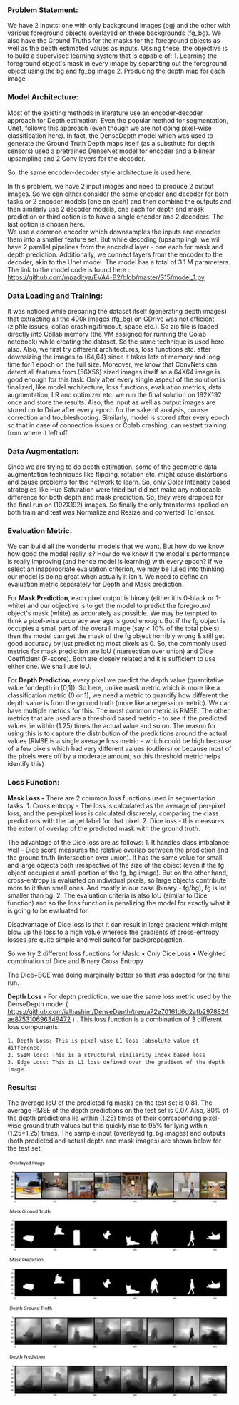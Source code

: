 ### Problem Statement:
We have 2 inputs: one with only background images (bg) and the other with various foreground objects overlayed on these backgrounds (fg_bg). We also have the Ground Truths for the masks for the foreground objects as well as the depth estimated values as inputs. Ussing these, the objective is to build a supervised learning system that is capable of:  	1. Learning the foreground object's mask in every image by separating out the foreground object using the bg and fg_bg image
	2. Producing the depth map for each image


### Model Architecture:
Most of the existing methods in literature use an encoder-decoder approach for Depth estimation. Even the popular method for segmentation, Unet, follows this approach (even though we are not doing pixel-wise classification here). In fact, the DenseDepth model which was used to generate the Ground Truth Depth maps itself (as a substitute for depth sensors) used a pretrained DenseNet model for encoder and a bilinear upsampling and 2 Conv layers for the decoder. 

So, the same encoder-decoder style architecture is used here. 

In this problem, we have 2 input images and need to produce 2 output images. So we can either consider the same encoder and decoder for both tasks or 2 encoder models (one on each) and then combine the outputs and then similarly use 2 decoder models, one each for depth and mask prediction or third option is to have a single encoder and 2 decoders. The last option is chosen here.  
We use a common encoder which downsamples the inputs and encodes them into a smaller feature set. But while decoding (upsampling), we will have 2 parallel pipelines from the encoded layer - one each for mask and depth prediction. Additionally, we connect layers from the encoder to the decoder, akin to the Unet model. The model has a total of 3.1 M parameters.  The link to the model code is found here : https://github.com/mpaditya/EVA4-B2/blob/master/S15/model_1.py

### Data Loading and Training:
It was noticed while preparing the dataset itself (generating depth images) that extracting all the 400k images (fg_bg) on GDrive was not efficient (zipfile issues, collab crashing/timeout, space etc.). So zip file is loaded directly into Collab memory (the VM assigned for running the Colab notebook) while creating the dataset. So the same technique is used here also. Also, we first try different architectures, loss functions etc. after downsizing the images to (64,64) since it takes lots of memory and long time for 1 epoch on the full size. Moreover, we know that ConvNets can detect all features from (56X56) sized images itself so a 64X64 image is good enough for this task. Only after every single aspect of the solution is finalized, like model architecture, loss functions, evaluation metrics, data augmentation, LR and optimizer etc. we run the final solution on 192X192 once and store the results. 
Also, the input as well as output images are stored on to Drive after every epoch for the sake of analysis, course correction and troubleshooting. Similarly, model is stored after every epoch so that in case of connection issues or Colab crashing, can restart training from where it left off. 


### Data Augmentation:
Since we are trying to do depth estimation, some of the geometric data augmentation techniques like flipping, rotation etc. might cause distortions and cause problems for the network to learn. So, only Color Intensity based strategies like Hue Saturation were tried but did not make any noticeable difference for both depth and mask prediction. So, they were dropped for the final run on (192X192) images. So finally the only transforms applied on both train and test was Normalize and Resize and converted ToTensor.


### Evaluation Metric:
We can build all the wonderful models that we want. But how do we know how good the model really is? How do we know if the model's performance is really improving (and hence model is learning) with every epoch? If we select an inappropriate evaluation criterion, we may be lulled into thinking our model is doing great when actually it isn't. 
We need to define an evaluation metric separately for Depth and Mask prediction. 

For **Mask Prediction**, each pixel output is binary (either it is 0-black or 1-white) and our objective is to get the model to predict the foreground object's mask (white) as accurately as possible. 
We may be tempted to think a pixel-wise accuracy average is good enough. But if the fg object is occupies a small part of the overall image (say < 10% of the total pixels), then the model can get the mask of the fg object horribly wrong & still get good accuracy by just predicting most pixels as 0. 
So, the commonly used metrics for mask prediction are IoU (intersection over union) and Dice Coefficient (F-score). Both are closely related and it is sufficient to use either one. We shall use IoU.

For **Depth Prediction**, every pixel we predict the depth value (quantitative value for depth in [0,1]). So here, unlike mask metric which is more like a classification metric (0 or 1), we need a metric to quantify how different the depth value is from the ground truth (more like a regression metric). We can have multiple metrics for this. The most common metric is RMSE. The other metrics that are used are a threshold based metric - to see if the predicted values lie within (1.25) times the actual value and so on. The reason for using this is to capture the distribution of the predictions around the actual values (RMSE is a single average loss metric - which could be high because of a few pixels which had very different values (outliers) or because most of the pixels were off by a moderate amount; so this threshold metric helps identify this)


### Loss Function:

**Mask Loss -** There are 2 common loss functions used in segmentation tasks: 
	1. Cross entropy - The loss is calculated as the average of per-pixel loss, and the per-pixel loss is calculated discretely, comparing the class predictions with the target label for that pixel. 
	2. Dice loss - this measures the extent of overlap of the predicted mask with the ground truth.

The advantage of the Dice loss are as follows:
	1. It handles class imbalance well - Dice score measures the relative overlap between the prediction and the ground truth (intersection over union). It has the same value for small and large objects both irrespective of the size of the object (even if the fg object occupies a small portion of the fg_bg image). But on the other hand, cross-entropy is evaluated on individual pixels, so large objects contribute more to it than small ones. And mostly in our case (binary - fg/bg), fg is lot smaller than bg. 
	2. The evaluation criteria is also IoU (similar to Dice function) and so the loss function is penalizing the model for exactly what it is going to be evaluated for. 

Disadvantage of Dice loss is that it can result in large gradient which might blow up the loss to a high value whereas the gradients of cross-entropy losses are quite simple and well suited for backpropagation. 

So we try 2 different loss functions for Mask:
	• Only Dice Loss
	• Weighted combination of Dice and Binary Cross Entropy

The Dice+BCE was doing marginally better so that was adopted for the final run. 

**Depth Loss -** For depth prediction, we use the same loss metric used by the DenseDepth model ( https://github.com/ialhashim/DenseDepth/tree/a72e70161d6d2afb2978824ae875310696349472 )
. This loss function is a combination of 3 different loss components:

	1. Depth Loss: This is pixel-wise L1 loss (absolute value of difference)
	2. SSIM loss: This is a structural similarity index based loss
	3. Edge Loss: This is L1 loss defined over the gradient of the depth image

### Results:

The average IoU of the predicted fg masks on the test set is 0.81. The average RMSE of the depth predictions on the test set is 0.07. Also,  80% of the depth predictions lie within (1.25) times of their corresponding pixel-wise ground truth values but this quickly rise to 95% for lying within (1.25*1.25) times. The sample input (overlayed fg_bg images) and outputs (both predicted and actual depth and mask images) are shown below for the test set:

<img src="sample_output.JPG">
